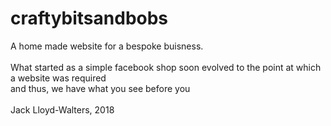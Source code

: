 # craftybitsandbobs
A home made website for a bespoke buisness.<br>
<br>
What started as a simple facebook shop soon evolved to the point at which a website was required<br>
and thus, we have what you see before you<br>
<br>
Jack Lloyd-Walters, 2018
